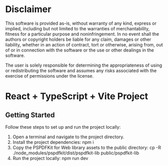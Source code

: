 # Disclaimer
This software is provided as-is, without warranty of any kind, express or implied, including but not limited to the warranties of merchantability, fitness for a particular purpose and noninfringement. In no event shall the authors or copyright holders be liable for any claim, damages or other liability, whether in an action of contract, tort or otherwise, arising from, out of or in connection with the software or the use or other dealings in the software.

The user is solely responsible for determining the appropriateness of using or redistributing the software and assumes any risks associated with the exercise of permissions under the license.

# React + TypeScript + Vite Project

## Getting Started

Follow these steps to set up and run the project locally:

1. Open a terminal and navigate to the project directory.
2. Install the project dependencies:
   npm i
3. Copy the PSPDFKit for Web library assets to the public directory:
   cp -R ./node_modules/pspdfkit/dist/pspdfkit-lib public/pspdfkit-lib
4. Run the project locally:
   npm run dev





